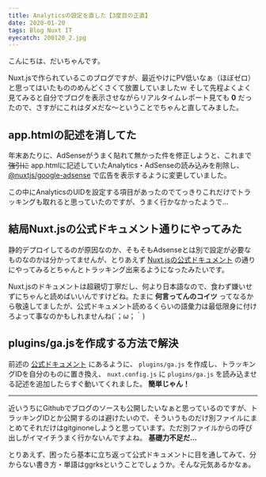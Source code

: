 ```yaml
---
title: Analyticsの設定を直した【3度目の正直】
date: 2020-01-20
tags: Blog Nuxt IT
eyecatch: 200120_2.jpg
---
```


こんにちは、だいちゃんです。

Nuxt.jsで作られているこのブログですが、最近やけにPV低いなぁ（ほぼゼロ）と思ってはいたもののめんどくさくて放置していましたｗ
そして先程よくよく見てみると自分でブログを表示させながらリアルタイムレポート見ても **0** だったので、さすがにこれはダメだな〜ということでちゃんと直してみました。

## app.htmlの記述を消してた

年末あたりに、AdSenseがうまく貼れて無かった件を修正しようと、これまで ~~強引に~~ app.htmlに記述していたAnalytics・AdSenseの読み込みを削除し、 [@nuxtjs/google-adsense](https://www.npmjs.com/package/@nuxtjs/google-adsense) で広告を表示するように変更していました。

この中にAnalyticsのUIDを設定する項目があったのでてっきりこれだけでトラッキングも取れると思っていたのですが、うまく行かなかったようで...

## 結局Nuxt.jsの公式ドキュメント通りにやってみた

静的デプロイしてるのが原因なのか、そもそもAdsenseとは別で設定が必要なものなのかは分かってませんが、とりあえず [Nuxt.jsの公式ドキュメント](https://ja.nuxtjs.org/faq/google-analytics/) の通りにやってみるとちゃんとトラッキング出来るようになったみたいです。

Nuxt.jsのドキュメントは超親切丁寧だし、何より日本語なので、食わず嫌いせずにちゃんと読めばいいんですけどね。たまに **何言ってんのコイツ** ってなるから敬遠してましたが、公式ドキュメント読めるくらいの語彙力は最低限身に付けろよって事なのかもしれませんね(´；ω；｀)

## plugins/ga.jsを作成する方法で解決

前述の [公式ドキュメント](https://ja.nuxtjs.org/faq/google-analytics/) にあるように、 `plugins/ga.js` を作成し、トラッキングIDを自分のものに置き換え、 `nuxt.config.js` に `plugins/ga.js` を読み込ませる記述を追加したらすぐ動いてくれました。 **簡単じゃん！**

---

近いうちにGithubでブログのソースも公開したいなぁと思っているのですが、トラッキングIDとか公開するのは避けたいので、そういうものだけ別ファイルにまとめてそれだけはgitginoneしようと思っています。ただ別ファイルからの呼び出しがイマイチうまく行かないんですよね。 **基礎力不足だ...**

とりあえず、困ったら基本に立ち返って公式ドキュメントに目を通してみて、分からない書き方・単語はggrksということでしょうか。そんな元気あるかなぁ。
